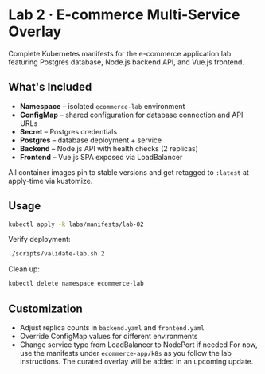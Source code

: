 # Lab 2 · E-commerce Multi-Service Overlay

Complete Kubernetes manifests for the e-commerce application lab featuring
Postgres database, Node.js backend API, and Vue.js frontend.

## What's Included

- **Namespace** – isolated `ecommerce-lab` environment
- **ConfigMap** – shared configuration for database connection and API URLs
- **Secret** – Postgres credentials
- **Postgres** – database deployment + service
- **Backend** – Node.js API with health checks (2 replicas)
- **Frontend** – Vue.js SPA exposed via LoadBalancer

All container images pin to stable versions and get retagged to `:latest` at
apply-time via kustomize.

## Usage

```bash
kubectl apply -k labs/manifests/lab-02
```

Verify deployment:

```bash
./scripts/validate-lab.sh 2
```

Clean up:

```bash
kubectl delete namespace ecommerce-lab
```

## Customization

- Adjust replica counts in `backend.yaml` and `frontend.yaml`
- Override ConfigMap values for different environments
- Change service type from LoadBalancer to NodePort if needed For now, use the manifests under `ecommerce-app/k8s` as you
follow the lab instructions. The curated overlay will be added in an upcoming
update.
